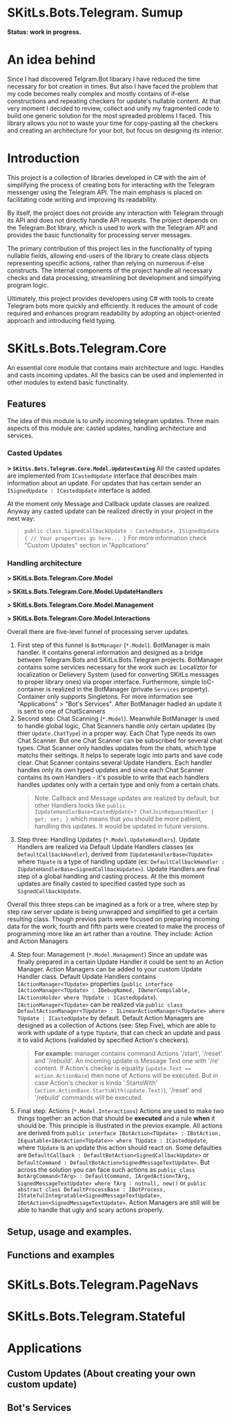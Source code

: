 # SKitLs.Bots.Telegram. Sumup
**Status: work in progress.**

# An idea behind
Since I had discovered Telgram.Bot libarary I have reduced the time necessary for bot creation in times. But also I have faced the problem that my code becomes really complex and mostly contains of if-else constructions and repeating checkers for update's nullable content.
At that very moment I decided to review, collect and unify my fragmented code to build one generic solution for the most spreaded problems I faced.
This library allows you not to waste your time for copy-pasting all the checkers and creating an architecture for your bot, but focus on designing its interior.

# Introduction
This project is a collection of libraries developed in C# with the aim of simplifying the process of creating bots for interacting with the Telegram messenger using the Telegram API. The main emphasis is placed on facilitating code writing and improving its readability.

By itself, the project does not provide any interaction with Telegram through its API and does not directly handle API requests.
The project depends on the Telegram.Bot library, which is used to work with the Telegram API and provides the basic functionality for processing server messages.

The primary contribution of this project lies in the functionality of typing nullable fields, allowing end-users of the library to create class objects representing specific actions, rather than relying on numerous if-else constructs. The internal components of the project handle all necessary checks and data processing, streamlining bot development and simplifying program logic.

Ultimately, this project provides developers using C# with tools to create Telegram bots more quickly and efficiently. It reduces the amount of code required and enhances program readability by adopting an object-oriented approach and introducing field typing.

# SKitLs.Bots.Telegram.Core
An essential core module that contains main architecture and logic. Handles and casts incoming updates. All the basics can be used and implemented in other modules to extend basic functinality.

## Features
The idea of this module is to unify incoming telegram updates. Three main aspects of this module are: casted updates, handling architecture and services.
### Casted Updates
**> `SKitLs.Bots.Telegram.Core.Model.UpdatesCasting`**
All the casted updates are implemented from `ICastedUpdate` interface that describes main information about an update. For updates that has certain sender an `ISignedUpdate : ICastedUpdate` interface is added. 

At the moment only Message and Callback update classes are realized.
Anyway any casted update can be realized directly in your project in the next way:
> `public class SignedCallbackUpdate : CastedUpdate, ISignedUpdate
> {
>   // Your properties go here...
> }`
For more information check "Custom Updates" section in "Applications"

### Handling architecture
**> SKitLs.Bots.Telegram.Core.Model**

**> SKitLs.Bots.Telegram.Core.Model.UpdateHandlers**

**> SKitLs.Bots.Telegram.Core.Model.Management**

**> SKitLs.Bots.Telegram.Core.Model.Interactions**

Overall there are five-level funnel of processing server updates.
1. First step of this funnel is `BotManager` (`*.Model`).
   BotManager is main handler. It contains general information and designed as a bridge between Telegram.Bots and SKitLs.Bots.Telegram projects.
   BotManager contains some services necessary for the work such as: Localiztor for localization or Delievery System (used for converting SKitLs messages to proper library ones) via proper interface.
   Furthermore, simple IoC-container is realized in the BotManager (private `Services` property). Container only supports Singletons. For more information see "Applications" > "Bot's Services".
   After BotManager hadled an update it is sent to one of ChatScanners
2. Second step: Chat Scanning (`*.Model`).
   Meanwhile BotManager is used to handle global logic, Chat Scanners handle only certain updates (by thier `Update.ChatType`) in a proper way. Each Chat Type needs its own Chat Scanner. But one Chat Scanner can be subscribed for several chat types.
   Chat Scanner only handles updates from the chats, which type matchs their settings. It helps to seperate logic into parts and save code clear.
   Chat Scanner contains several Update Handlers. Each handler handles only its own typed updates and since each Chat Scanner contains its own Handlers - it's possible to write that each handlers handles updates only with a certain type and only from a certain chats.
   > Note: Callback and Message updates are realized by default, but other Handlers looks like
   > `public IUpdateHandlerBase<CastedUpdate>? ChatJoinRequestHandler { get; set; }`
   > which means that you should be more patient, handling this updates.
   > It would be updated in future versions.
3. Step three: Handling Updates (`*.Model.UpdateHandlers`).
   Update Handlers are realized via Default Update Handlers classes (ex `DefaultCallbackHandler`), derived from `IUpdateHandlerBase<TUpdate>` where `TUpate` is a type of handling update (ex: `DefaultCallbackHandler : IUpdateHandlerBase<SignedCallbackUpdate>`).
   Update Handlers are final step of a global handling and casting process. At the this moment updates are finally casted to specified casted type such as `SignedCallbackUpdate`.

Overall this three steps can be imagined as a fork or a tree, where step by step raw server update is being unwrapped and simplified to get a certain resulting class.
Though previos parts were focused on preparing incoming data for the work, fourth and fifth parts were created to make the process of programming more like an art rather than a routine. They include: Action and Action Managers

4. Step four: Management (`*.Model.Management`)
   Since an update was finally prepared in a certain Update Handler it could be sent to an Action Manager.
   Action Managers can be added to your custom Update Handler class. Default Update Handlers contains `IActionManager<TUpdate>` properties (`public interface IActionManager<TUpdate> : IDebugNamed, IOwnerCompilable, IActionsHolder where TUpdate : ICastedUpdate`).
   `IActionManager<TUpdate>` can be realized via `public class DefaultActionManager<TUpdate> : ILinearActionManager<TUpdate> where TUpdate : ICastedUpdate` by default.
   Default Action Managers are designed as a collection of Actions (see: Step Five), which are able to work with update of a type `TUpdate`, that can check an update and pass it to valid Actions (validated by specified Action's checkers).
   > **For example:** manager contains command Actions '/start', '/reset' and '/rebuild'. An incoming update is Message Text one with '/re' content.
   > If Action's checker is equality (`update.Text == action.ActionBase`) then none of Actions will be executed.
   > But in case Action's checker is kinda '.StartsWith' (`action.ActionBase.StartsWith(update.Text)`), '/reset' and '/rebuild' commands will be executed.
5. Final step: Actions (`*.Model.Interactions`)
   Actions are used to make two things together: an action that should be **executed** and a rule **when** it should be. This principle is illustrated in the previos example.
   All actions are derived from `public interface IBotAction<TUpdate> : IBotAction, IEquatable<IBotAction<TUpdate>> where TUpdate : ICastedUpdate`, where `TUpdate` is an update this action should react on.
   Some defaulties are `DefaultCallback : DefaultBotAction<SignedCallbackUpdate>` or `DefaultCommand : DefaultBotAction<SignedMessageTextUpdate>`. But across the solution you can face such actions as `public class BotArgCommand<TArg> : DefaultCommand, IArgedAction<TArg, SignedMessageTextUpdate> where TArg : notnull, new()` or `public abstract class DefaultProcessBase : IBotProcess, IStatefulIntegratable<SignedMessageTextUpdate>, IBotAction<SignedMessageTextUpdate>`.
   Action Managers are still will be able to handle that ugly and scary actions properly. 

## Setup, usage and examples.

## Functions and examples

# SKitLs.Bots.Telegram.PageNavs

# SKitLs.Bots.Telegram.Stateful

# Applications
## Custom Updates (About creating your own custom update)
## Bot's Services
